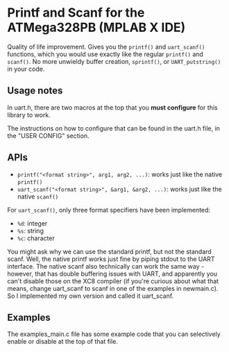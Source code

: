 # Printf and Scanf for the ATMega328PB (MPLAB X IDE) 

Quality of life improvement. Gives you the ```printf()``` and ```uart_scanf()``` functions, which you would use exactly like the regular ```printf()``` and ```scanf()```. No more unwieldy buffer creation, ```sprintf()```, or ```UART_putstring()``` in your code.

## Usage notes

In uart.h, there are two macros at the top that you **must configure** for this library to work.

The instructions on how to configure that can be found in the uart.h file, in the "USER CONFIG" section.

## APIs

- ```printf("<format string>", arg1, arg2, ...)```: works just like the native ```printf()```
- ```uart_scanf("<format string>", &arg1, &arg2, ...)```: works just like the native ```scanf()```

For ```uart_scanf()```, only three format specifiers have been implemented:
- ```%d```: integer
- ```%s```: string
- ```%c```: character

You might ask why we can use the standard printf, but not the standard scanf. Well, the native printf works just fine by piping stdout to the UART interface. The native scanf also technically can work the same way - however, that has double buffering issues with UART, and apparently you can't disable those on the XC8 compiler (if you're curious about what that means, change uart_scanf to scanf in one of the examples in newmain.c). So I implemented my own version and called it uart_scanf.

## Examples

The examples_main.c file has some example code that you can selectively enable or disable at the top of that file.
